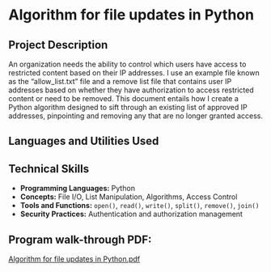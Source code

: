 
<h1>Algorithm for file updates in Python</h1>

<h2> Project Description</h2>
An organization needs the ability to control which users have access to restricted content based on their IP addresses. I use an example file known as the “allow_list.txt” file and a remove list file that contains user IP addresses based on whether they have authorization to access restricted content or need to be removed. This document entails how I create a Python algorithm designed to sift through an existing list of approved IP addresses, pinpointing and removing any that are no longer granted access. 
<br />


<h2>Languages and Utilities Used</h2>


<h2>Technical Skills</h2>
<ul>
  <li><strong>Programming Languages:</strong> Python</li>
  <li><strong>Concepts:</strong> File I/O, List Manipulation, Algorithms, Access Control</li>
  <li><strong>Tools and Functions:</strong> <code>open()</code>, <code>read()</code>, <code>write()</code>, <code>split()</code>, <code>remove()</code>, <code>join()</code></li>
  <li><strong>Security Practices:</strong> Authentication and authorization management</li>
</ul>

<h2>Program walk-through PDF:</h2>

[Algorithm for file updates in Python.pdf](https://github.com/user-attachments/files/17535987/Algorithm.for.file.updates.in.Python.pdf)

